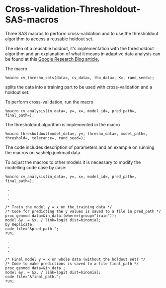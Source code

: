 # Cross-validation-Thresholdout-SAS-macros
Three SAS macros to perform cross-validation and to use the thresholdout algorithm to access a reusable holdout set.

The idea of a reusable holdout, it's implementation with the thresholdout algorithm and an explanation of what it means in adaptive data analysis can be found at this [Google Research Blog article.](https://research.googleblog.com/2015/08/the-reusable-holdout-preserving.html)

The macro

```
%macro cv_thresho_sets(data=, cv_data=, tho_data=, K=, rand_seed=);
```

splits the data into a training part to be used with cross-validation and a holdout set.

To perform cross-validation, run the macro

```
%macro cv_analysis(in_data=, y=, x=, model_id=, pred_path=, final_path=);
```

The thresholdout algorithm is implemented in the macro

```
%macro thresholdout(model_data=, y=, thresho_data=, model_path=, threshold=, tolerance=, rand_seed=);
```

The code includes description of parameters and an example on running the macros on sashelp.junkmail data.

To adjust the macros to other models it is necessary to modify the modelling code case by case:

```
%macro cv_analysis(in_data=, y=, x=, model_id=, pred_path=, final_path=);
 
 .
 .
 .
 
/* Train the model y = x on the training data */
/* Code for predicting the y values is saved to a file in pred_path */
proc genmod data=&in_data.(where=(group="train"));
model &y. = &x. / link=logit dist=binomial;
by Replicate;
code file="&pred_path.";
run;
 
 .
 .
 .
 
/* Final model y = x on whole data (without the holdout set) */
/* Code to make predictions is saved to a file final_path */
proc genmod data=&in_data.;
model &y. = &x. / link=logit dist=binomial;
code file="&final_path.";
run;
```
